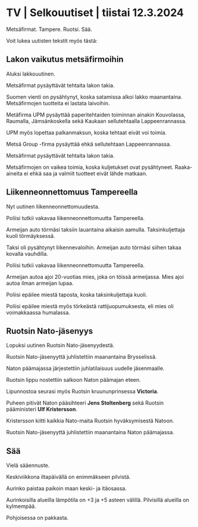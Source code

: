 # TV \| Selkouutiset \| tiistai 12.3.2024

Metsäfirmat. Tampere. Ruotsi. Sää.

Voit lukea uutisten tekstit myös tästä:

## Lakon vaikutus metsäfirmoihin

Aluksi lakkouutinen.

Metsäfirmat pysäyttävät tehtaita lakon takia.

Suomen vienti on pysähtynyt, koska satamissa alkoi lakko maanantaina. Metsäfirmojen tuotteita ei lastata laivoihin.

Metäfirma UPM pysäyttää paperitehtaiden toiminnan ainakin Kouvolassa, Raumalla, Jämsänkoskella sekä Kaukaan sellutehtaalla Lappeenrannassa.

UPM myös lopettaa palkanmaksun, koska tehtaat eivät voi toimia.

Metsä Group -firma pysäyttää ehkä sellutehtaan Lappeenrannassa.

Metsäfirmat pysäyttävät tehtaita lakon takia.

Metsäfirmojen on vaikea toimia, koska kuljetukset ovat pysähtyneet. Raaka-aineita ei ehkä saa ja valmiit tuotteet eivät lähde matkaan.

## Liikenneonnettomuus Tampereella

Nyt uutinen liikenneonnettomuudesta.

Poliisi tutkii vakavaa liikenneonnettomuutta Tampereella.

Armeijan auto törmäsi taksiin lauantaina aikaisin aamulla. Taksinkuljettaja kuoli törmäyksessä.

Taksi oli pysähtynyt liikennevaloihin. Armeijan auto törmäsi siihen takaa kovalla vauhdilla.

Poliisi tutkii vakavaa liikenneonnettomuutta Tampereella.

Armeijan autoa ajoi 20-vuotias mies, joka on töissä armeijassa. Mies ajoi autoa ilman armeijan lupaa.

Poliisi epäilee miestä taposta, koska taksinkuljettaja kuoli.

Poliisi epäilee miestä myös törkeästä rattijuopumuksesta, eli mies oli voimakkaassa humalassa.

## Ruotsin Nato-jäsenyys

Lopuksi uutinen Ruotsin Nato-jäsenyydestä.

Ruotsin Nato-jäsenyyttä juhlistettiin maanantaina Brysselissä.

Naton päämajassa järjestettiin juhlatilaisuus uudelle jäsenmaalle.

Ruotsin lippu nostettiin salkoon Naton päämajan eteen.

Lipunnostoa seurasi myös Ruotsin kruununprinsessa **Victoria**.

Puheen pitivät Naton pääsihteeri **Jens Stoltenberg** sekä Ruotsin pääministeri **Ulf Kristersson**.

Kristersson kiitti kaikkia Nato-maita Ruotsin hyväksymisestä Natoon.

Ruotsin Nato-jäsenyyttä juhlistettiin maanantaina Naton päämajassa.

## Sää

Vielä sääennuste.

Keskiviikkona iltapäivällä on enimmäkseen pilvistä.

Aurinko paistaa paikoin maan keski- ja itäosassa.

Aurinkoisilla alueilla lämpötila on +3 ja +5 asteen välillä. Pilvisillä alueilla on kylmempää.

Pohjoisessa on pakkasta.

